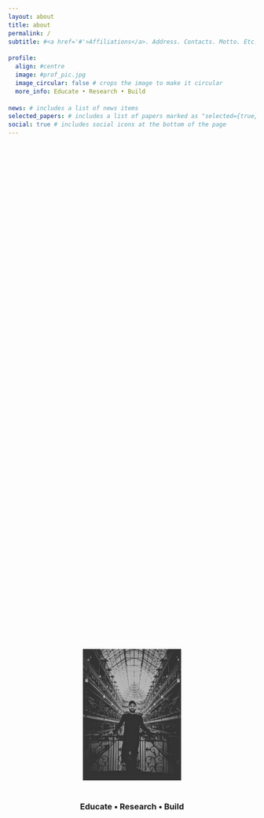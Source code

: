 ```yaml
---
layout: about
title: about
permalink: /
subtitle: #<a href='#'>Affiliations</a>. Address. Contacts. Motto. Etc.

profile:
  align: #centre
  image: #prof_pic.jpg
  image_circular: false # crops the image to make it circular
  more_info: Educate • Research • Build

news: # includes a list of news items
selected_papers: # includes a list of papers marked as "selected={true}"
social: true # includes social icons at the bottom of the page
---
```


<div style="display: flex; justify-content: center; align-items: center; height: 60vh; text-align: center; flex-direction: column;">
  <img src="assets/img/prof_pic.jpg" alt="Profile Picture" style="width: 200px; margin-bottom: 20px;">
  <h3>Educate • Research • Build</h3>
</div>
